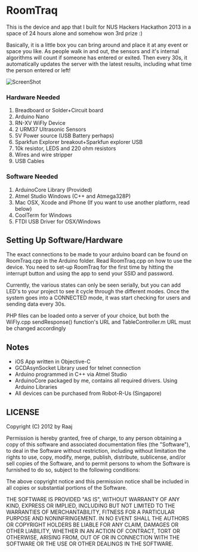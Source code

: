 # RoomTraq

This is the device and app that I built for NUS Hackers Hackathon 2013 in a space of 24 hours alone and somehow won 3rd prize :) 

Basically, it is a little box you can bring around and place it at any event or space you like. As people walk in and out, the sensors and it's internal algorithms will count if someone has entered or exited. Then every 30s, it automatically updates the server with the latest results, including what time the person entered or left!

![ScreenShot](http://a-iats.com/App/Image.png)

### Hardware Needed

1. Breadboard or Solder+Circuit board
2. Arduino Nano
3. RN-XV WiFly Device
4. 2 URM37 Ultrasonic Sensors
4. 5V Power source (USB Battery perhaps)
5. Sparkfun Explorer breakout+Sparkfun explorer USB
6. 10k resistor, LEDS and 220 ohm resistors
7. Wires and wire stripper
8. USB Cables

### Software Needed

1. ArduinoCore Library (Provided)
2. Atmel Studio Windows (C++ and Atmega328P)
3. Mac OSX, Xcode and iPhone (If you want to use another platform, read below)
4. CoolTerm for Windows
5. FTDI USB Driver for OSX/Windows


## Setting Up Software/Hardware

The exact connections to be made to your arduino board can be found on RoomTraq.cpp in the Arduino folder. Read RoomTraq.cpp on how to use the device. You need to set-up RoomTraq for the first time by hitting the interrupt button and using the app to send your SSID and password.

Currently, the various states can only be seen serially, but you can add LED's to your project to see it cycle through the different modes. Once the system goes into a CONNECTED mode, it was start checking for users and sending data every 30s.

PHP files can be loaded onto a server of your choice, but both the WiFly.cpp sendResponse() function's URL and TableController.m URL must be changed accordingly

## Notes

* iOS App written in Objective-C
* GCDAsynSocket Library used for telnet connection
* Arduino programmed in C++ via Atmel Studio
* ArduinoCore packaged by me, contains all required drivers. Using Arduino Libraries
* All devices can be purchased from Robot-R-Us (Singapore)

LICENSE
-------

Copyright (C) 2012 by Raaj

Permission is hereby granted, free of charge, to any person obtaining a copy
of this software and associated documentation files (the "Software"), to deal
in the Software without restriction, including without limitation the rights
to use, copy, modify, merge, publish, distribute, sublicense, and/or sell
copies of the Software, and to permit persons to whom the Software is
furnished to do so, subject to the following conditions:

The above copyright notice and this permission notice shall be included in
all copies or substantial portions of the Software.

THE SOFTWARE IS PROVIDED "AS IS", WITHOUT WARRANTY OF ANY KIND, EXPRESS OR
IMPLIED, INCLUDING BUT NOT LIMITED TO THE WARRANTIES OF MERCHANTABILITY,
FITNESS FOR A PARTICULAR PURPOSE AND NONINFRINGEMENT. IN NO EVENT SHALL THE
AUTHORS OR COPYRIGHT HOLDERS BE LIABLE FOR ANY CLAIM, DAMAGES OR OTHER
LIABILITY, WHETHER IN AN ACTION OF CONTRACT, TORT OR OTHERWISE, ARISING FROM,
OUT OF OR IN CONNECTION WITH THE SOFTWARE OR THE USE OR OTHER DEALINGS IN
THE SOFTWARE.
